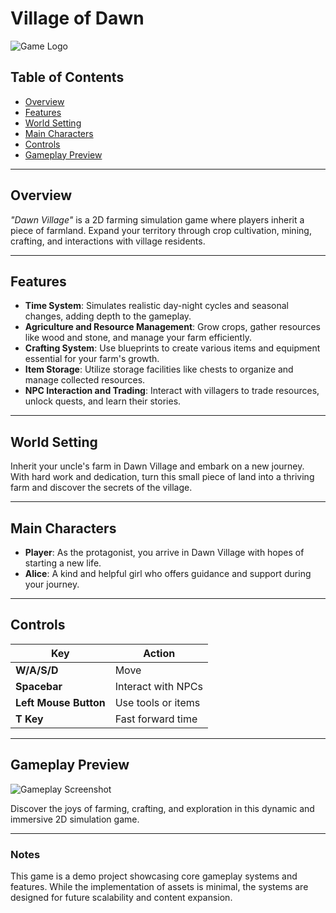 # Village of Dawn  

![Game Logo](images/logo.png) <!-- 添加游戏Logo的占位符 -->

## Table of Contents  
- [Overview](#overview)  
- [Features](#features)  
- [World Setting](#world-setting)  
- [Main Characters](#main-characters)  
- [Controls](#controls)  
- [Gameplay Preview](#gameplay-preview)  

---

## Overview  
*"Dawn Village"* is a 2D farming simulation game where players inherit a piece of farmland. Expand your territory through crop cultivation, mining, crafting, and interactions with village residents.  

---

## Features  
- **Time System**: Simulates realistic day-night cycles and seasonal changes, adding depth to the gameplay.  
- **Agriculture and Resource Management**: Grow crops, gather resources like wood and stone, and manage your farm efficiently.  
- **Crafting System**: Use blueprints to create various items and equipment essential for your farm's growth.  
- **Item Storage**: Utilize storage facilities like chests to organize and manage collected resources.  
- **NPC Interaction and Trading**: Interact with villagers to trade resources, unlock quests, and learn their stories.  

---

## World Setting  
Inherit your uncle's farm in Dawn Village and embark on a new journey. With hard work and dedication, turn this small piece of land into a thriving farm and discover the secrets of the village.  

---

## Main Characters  
- **Player**: As the protagonist, you arrive in Dawn Village with hopes of starting a new life.  
- **Alice**: A kind and helpful girl who offers guidance and support during your journey.  

---

## Controls  
| Key                  | Action                    |
|----------------------|---------------------------|
| **W/A/S/D**          | Move                     |
| **Spacebar**         | Interact with NPCs        |
| **Left Mouse Button**| Use tools or items        |
| **T Key**            | Fast forward time         |

---

## Gameplay Preview  
![Gameplay Screenshot](images/gameplay.png) <!-- 添加游戏截图的占位符 -->

Discover the joys of farming, crafting, and exploration in this dynamic and immersive 2D simulation game.  

---

### Notes  
This game is a demo project showcasing core gameplay systems and features. While the implementation of assets is minimal, the systems are designed for future scalability and content expansion.  
